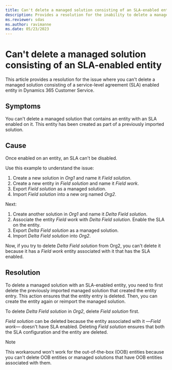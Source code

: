 ```yaml
---
title: Can't delete a managed solution consisting of an SLA-enabled entity
description: Provides a resolution for the inability to delete a managed solution consisting of an SLA-enabled entity in Dynamics 365 Customer Service.
ms.reviewer: sdas
ms.author: ravimanne
ms.date: 05/23/2023
---
```

# Can't delete a managed solution consisting of an SLA-enabled entity

This article provides a resolution for the issue where you can't delete a managed solution consisting of a service-level agreement (SLA) enabled entity in Dynamics 365 Customer Service.

## Symptoms

You can't delete a managed solution that contains an entity with an SLA enabled on it. This entity has been created as part of a previously imported solution.

## Cause

Once enabled on an entity, an SLA can't be disabled.

Use this example to understand the issue:

1. Create a new solution in *Org1* and name it *Field solution*.
2. Create a new entity in  *Field solution* and name it *Field work*.
3. Export *Field solution* as a managed solution.
4. Import *Field solution* into a new org named *Org2*.

Next:

1. Create another solution in *Org1* and name it *Delta Field solution*.
2. Associate the entity *Field work* with *Delta Field solution*. Enable the SLA on the entity.
3. Export *Delta Field solution* as a managed solution.
4. Import *Delta Field solution* into *Org2*.

Now, if you try to delete *Delta Field solution* from Org2, you can't delete it because it has a *Field work* entity associated with it that has the SLA enabled.

## Resolution

To delete a managed solution with an SLA-enabled entity, you need to first delete the previously imported managed solution that created the entity entry. This action ensures that the entity entry is deleted. Then, you can create the entity again or reimport the managed solution.

To delete *Delta Field solution* in *Org2*, delete *Field solution* first.

*Field solution* can be deleted because the entity associated with it —*Field work*— doesn't have SLA enabled. Deleting *Field solution* ensures that both the SLA configuration and the entity are deleted.

> [!NOTE]
> This workaround won't work for the out-of-the-box (OOB) entities because you can't delete OOB entities or managed solutions that have OOB entities associated with them.
